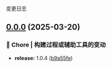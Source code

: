 变更日志
## [0.0.0](https://github.com/CodeNoobStar/midway-admin-server/compare/v1.0.4...v0.0.0) (2025-03-20)


### 🔧 Chore | 构建过程或辅助工具的变动

* **release:** 1.0.4 ([b9a55fe](https://github.com/CodeNoobStar/midway-admin-server/commit/b9a55fe79f0f7eed411181a1b8964341642ab14c))
